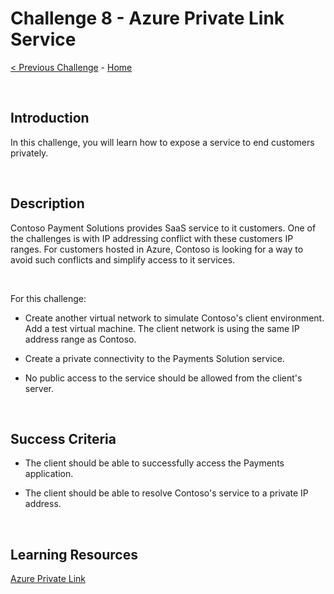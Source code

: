 
# Challenge 8 - Azure Private Link Service

[< Previous Challenge](./Challenge-7.md) - [Home](../README.md)

<br />

## Introduction
In this challenge, you will learn how to expose a service to end customers privately.

<br />

## Description

Contoso Payment Solutions provides SaaS service to it customers. One of the challenges is with IP addressing conflict with these customers IP ranges. For customers hosted in Azure, Contoso is looking for a way to avoid such conflicts and simplify access to it services.

<br />

For this challenge:

- Create another virtual network to simulate Contoso's client environment. Add a test virtual machine. The client network is using the same IP address range as Contoso.

- Create a private connectivity to the Payments Solution service.

- No public access to the service should be allowed from the client's server.

<br />

## Success Criteria

- The client should be able to successfully access the Payments application.

- The client should be able to resolve Contoso's service to a private IP address.

<br />

## Learning Resources

[Azure Private Link](https://docs.microsoft.com/en-us/azure/private-link/private-link-overview)

